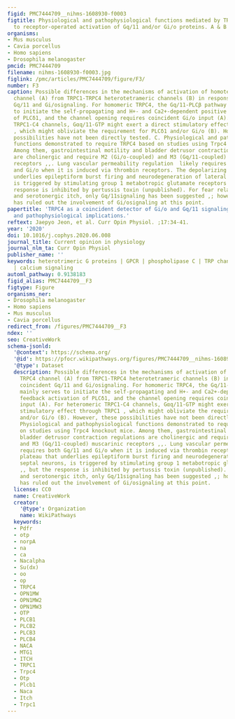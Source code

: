 ```yaml
---
figid: PMC7444709__nihms-1608930-f0003
figtitle: Physiological and pathophysiological functions mediated by TRPC4 in response
  to receptor-operated activation of Gq/11 and/or Gi/o proteins. A & B
organisms:
- Mus musculus
- Cavia porcellus
- Homo sapiens
- Drosophila melanogaster
pmcid: PMC7444709
filename: nihms-1608930-f0003.jpg
figlink: /pmc/articles/PMC7444709/figure/F3/
number: F3
caption: Possible differences in the mechanisms of activation of homotetrameric TRPC4
  channel (A) from TRPC1-TRPC4 heterotetrameric channels (B) in response to coincident
  Gq/11 and Gi/osignaling. For homomeric TRPC4, the Gq/11-PLCβ pathway mainly serves
  to initiate the self-propagating and H+- and Ca2+-dependent positive feedback activation
  of PLCδ1, and the channel opening requires coincident Gi/o input (A). For heteromeric
  TRPC1-C4 channels, Gαq/11-GTP might exert a direct stimulatory effect through TRPC1
  , which might obliviate the requirement for PLCδ1 and/or Gi/o (B). However, these
  possibilities have not been directly tested. C. Physiological and pathophysiological
  functions demonstrated to require TRPC4 based on studies using Trpc4 knockout mice.
  Among them, gastrointestinal motility and bladder detrusor contraction regulations
  are cholinergic and require M2 (Gi/o-coupled) and M3 (Gq/11-coupled) muscarinic
  receptors ,,. Lung vascular permeability regulation  likely requires both Gq/11
  and Gi/o when it is induced via thrombin receptors. The depolarizing plateau that
  underlies epileptiform burst firing and neurodegeneration of lateral septal neurons,
  is triggered by stimulating group 1 metabotropic glutamate receptors ,, but the
  response is inhibited by pertussis toxin (unpublished). For fear related-behavior
  and serotonergic itch, only Gq/11signaling has been suggested ,; however, no report
  has ruled out the involvement of Gi/osignaling at this point.
papertitle: 'TRPC4 as a coincident detector of Gi/o and Gq/11 signaling: mechanisms
  and pathophysiological implications.'
reftext: Jaepyo Jeon, et al. Curr Opin Physiol. ;17:34-41.
year: '2020'
doi: 10.1016/j.cophys.2020.06.008
journal_title: Current opinion in physiology
journal_nlm_ta: Curr Opin Physiol
publisher_name: ''
keywords: heterotrimeric G proteins | GPCR | phospholipase C | TRP channels | acidosis
  | calcium signaling
automl_pathway: 0.9138183
figid_alias: PMC7444709__F3
figtype: Figure
organisms_ner:
- Drosophila melanogaster
- Homo sapiens
- Mus musculus
- Cavia porcellus
redirect_from: /figures/PMC7444709__F3
ndex: ''
seo: CreativeWork
schema-jsonld:
  '@context': https://schema.org/
  '@id': https://pfocr.wikipathways.org/figures/PMC7444709__nihms-1608930-f0003.html
  '@type': Dataset
  description: Possible differences in the mechanisms of activation of homotetrameric
    TRPC4 channel (A) from TRPC1-TRPC4 heterotetrameric channels (B) in response to
    coincident Gq/11 and Gi/osignaling. For homomeric TRPC4, the Gq/11-PLCβ pathway
    mainly serves to initiate the self-propagating and H+- and Ca2+-dependent positive
    feedback activation of PLCδ1, and the channel opening requires coincident Gi/o
    input (A). For heteromeric TRPC1-C4 channels, Gαq/11-GTP might exert a direct
    stimulatory effect through TRPC1 , which might obliviate the requirement for PLCδ1
    and/or Gi/o (B). However, these possibilities have not been directly tested. C.
    Physiological and pathophysiological functions demonstrated to require TRPC4 based
    on studies using Trpc4 knockout mice. Among them, gastrointestinal motility and
    bladder detrusor contraction regulations are cholinergic and require M2 (Gi/o-coupled)
    and M3 (Gq/11-coupled) muscarinic receptors ,,. Lung vascular permeability regulation  likely
    requires both Gq/11 and Gi/o when it is induced via thrombin receptors. The depolarizing
    plateau that underlies epileptiform burst firing and neurodegeneration of lateral
    septal neurons, is triggered by stimulating group 1 metabotropic glutamate receptors
    ,, but the response is inhibited by pertussis toxin (unpublished). For fear related-behavior
    and serotonergic itch, only Gq/11signaling has been suggested ,; however, no report
    has ruled out the involvement of Gi/osignaling at this point.
  license: CC0
  name: CreativeWork
  creator:
    '@type': Organization
    name: WikiPathways
  keywords:
  - Pdfr
  - otp
  - norpA
  - na
  - ca
  - Nacalpha
  - Su(dx)
  - oo
  - op
  - TRPC4
  - OPN1MW
  - OPN1MW2
  - OPN1MW3
  - OTP
  - PLCB1
  - PLCB2
  - PLCB3
  - PLCB4
  - NACA
  - MTG1
  - ITCH
  - TRPC1
  - Trpc4
  - Otp
  - Plcb1
  - Naca
  - Itch
  - Trpc1
---
```

